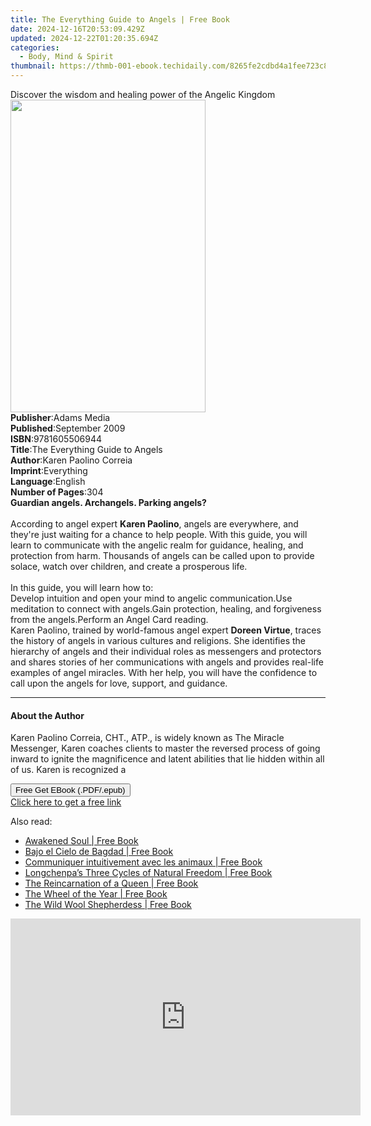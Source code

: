 ```yaml
---
title: The Everything Guide to Angels | Free Book
date: 2024-12-16T20:53:09.429Z
updated: 2024-12-22T01:20:35.694Z
categories:
  - Body, Mind & Spirit
thumbnail: https://thmb-001-ebook.techidaily.com/8265fe2cdbd4a1fee723c807b6b56248fec9a92d8e51801d4f29d42c180d9542.jpg
---
```

<main id="book-container">
  <div class="flex flex-col">
    <div class="book-brief flex-1 py-6 px-4 sm:p-6 md:py-10 md:px-8">
      <!-- brief-->
      <div class="book-brief-main">
        Discover the wisdom and healing power of the Angelic Kingdom
      </div>
    </div>
    <div
      class="book-meta-info flex-1 grid gap-4 col-start-1 col-end-3 row-start-1 sm:mb-6 sm:grid-cols-4 lg:gap-6 lg:col-start-2 lg:row-end-6 lg:row-span-6 lg:mb-0"
    >
      <div
        class="book-meta-info-left place-content-center mt-4 p-4 text-sm leading-6 col-start-2 col-span-2 dark:text-slate-400"
      >
        <img
          class="w-full h-500 object-cover rounded-lg sm:h-255 sm:col-span-2 lg:col-span-full"
          src="https://img-001-ebook.techidaily.com/9fed2a1e108a0eaffa3eed4f2c4f15a811f3301bfa0cd2c57940744198a7313d.jpg"
          alt=""
          width="312"
          height="500"
        />
      </div>
      <div
        class="book-meta-info-right mt-2 col-start-1 row-start-2 col-span-3 self-center"
      >
        <!-- meta data  -->
        <div class="flex flex-col px-4 md:px-8">
          <div class="flex-1">
            <strong>Publisher</strong>:<span class="px-2">Adams Media</span>
          </div>
          <div class="flex-1">
            <strong>Published</strong>:<span class="px-2">September 2009</span>
          </div>
          <div class="flex-1">
            <strong>ISBN</strong>:<span class="px-2">9781605506944</span>
          </div>
          <div class="flex-1">
            <strong>Title</strong>:<span class="px-2"
              >The Everything Guide to Angels</span
            >
          </div>
          <div class="flex-1">
            <strong>Author</strong>:<span class="px-2"
              >Karen Paolino Correia</span
            >
          </div>
          <div class="flex-1">
            <strong>Imprint</strong>:<span class="px-2">Everything</span>
          </div>
          <div class="flex-1">
            <strong>Language</strong>:<span class="px-2">English</span>
          </div>
          <div class="flex-1">
            <strong>Number of Pages</strong>:<span class="px-2">304</span>
          </div>
        </div>
      </div>
    </div>
    <div class="book-description flex-1 py-6 px-4 sm:p-6 md:py-10 md:px-8">
      <div class="book-description-main">
        <div accordion-content="" id="description">
          <b>Guardian angels. Archangels. Parking angels?</b
          ><br /><br />According to angel expert <b>Karen Paolino</b>, angels
          are everywhere, and they're just waiting for a chance to help people.
          With this guide, you will learn to communicate with the angelic realm
          for guidance, healing, and protection from harm. Thousands of angels
          can be called upon to provide solace, watch over children, and create
          a prosperous life.<br /><br />In this guide, you will learn how to:<br />Develop
          intuition and open your mind to angelic communication.Use meditation
          to connect with angels.Gain protection, healing, and forgiveness from
          the angels.Perform an Angel Card reading.<br />Karen Paolino, trained
          by world-famous angel expert <b>Doreen Virtue</b>, traces the history
          of angels in various cultures and religions. She identifies the
          hierarchy of angels and their individual roles as messengers and
          protectors and shares stories of her communications with angels and
          provides real-life examples of angel miracles. With her help, you will
          have the confidence to call upon the angels for love, support, and
          guidance.
        </div>
        <div class="accordion-fader"></div>
      </div>
    </div>
    <div class="book-excerpts flex-1 py-6 px-4 sm:p-6 md:py-10 md:px-8">
      <!-- excerpts-->
      <div class="book-excerpts-main">
        <hr />
        <h4 class="placeholder placeholder-heading">
          <span>About the Author</span>
        </h4>
        <p>
          Karen Paolino Correia, CHT., ATP., is widely known as The Miracle
          Messenger, Karen coaches clients to master the reversed process of
          going inward to ignite the magnificence and latent abilities that lie
          hidden within all of us. Karen is recognized a
        </p>
      </div>
    </div>
    <div
      class="book-about-author flex-1 py-6 px-4 sm:p-6 md:py-10 md:px-8"
    ></div>
    <div class="book-free-get flex-1 py-6 px-4 sm:p-6 md:py-10 md:px-8">
      <button
        id="btn-free-get"
        class="bg-blue-500 hover:bg-blue-700 text-white font-bold py-2 px-4 rounded"
      >
        Free Get EBook (.PDF/.epub)
      </button>
      <div id="countdown-display" class="px-2 text-lg mt-2"></div>
      <a
        id="free-link"
        class="hidden bg-blue-500 hover:bg-blue-700 text-white font-bold py-2 px-4 rounded"
        href="https://www.ebooks.com/en-us/book/95687601/the-everything-guide-to-angels/karen-paolino-correia/"
        target="_blank"
        >Click here to get a free link</a
      >
    </div>
    <script>
      let countdownTime = 0;
      let countdownInterval = null;
      document
        .getElementById('btn-free-get')
        .addEventListener('click', startCountdown);
      function startCountdown() {
        countdownTime = new Date().getTime() + 60000 * 3;
        countdownInterval = setInterval(updateCountdown, 1000);
        document.getElementById('btn-free-get').disabled = true;
        document
          .getElementById('btn-free-get')
          .classList.add('bg-gray-500', 'cursor-not-allowed');
      }
      function updateCountdown() {
        let currentTime = new Date().getTime();
        let timeLeft = countdownTime - currentTime;
        let secondsLeft = Math.floor(timeLeft / 1000);
        document.getElementById('countdown-display').innerHTML =
          `Remaining time: ${secondsLeft} seconds.`;
        if (secondsLeft <= 0) {
          clearInterval(countdownInterval);
          document.getElementById('btn-free-get').classList.add('hidden');
          document.getElementById('free-link').classList.remove('hidden');
          document.getElementById('countdown-display').innerHTML = '';
        }
      }
    </script>
  </div>
</main>

<ins class="adsbygoogle"
      style="display:block"
      data-ad-client="ca-pub-7571918770474297"
      data-ad-slot="8358498916"
      data-ad-format="auto"
      data-full-width-responsive="true"></ins>
    

<span class="atpl-alsoreadstyle">Also read:</span>
<div><ul>
<li><a href="https://novels-ebooks.techidaily.com/211165184-9781736821831-awakened-soul/"><u>Awakened Soul | Free Book</u></a></li>
<li><a href="https://novels-ebooks.techidaily.com/211165059-9798869027603-bajo-el-cielo-de-bagdad/"><u>Bajo el Cielo de Bagdad | Free Book</u></a></li>
<li><a href="https://novels-ebooks.techidaily.com/211163778-9782889702176-communiquer-intuitivement-avec-les-animaux/"><u>Communiquer intuitivement avec les animaux | Free Book</u></a></li>
<li><a href="https://novels-ebooks.techidaily.com/211163736-9780645665338-longchenpas-three-cycles-of-natural-freedom/"><u>Longchenpa’s Three Cycles of Natural Freedom | Free Book</u></a></li>
<li><a href="https://novels-ebooks.techidaily.com/211165134-9798869029386-the-reincarnation-of-a-queen/"><u>The Reincarnation of a Queen | Free Book</u></a></li>
<li><a href="https://novels-ebooks.techidaily.com/211164124-9780762487509-the-wheel-of-the-year/"><u>The Wheel of the Year | Free Book</u></a></li>
<li><a href="https://novels-ebooks.techidaily.com/211164059-9781837821303-the-wild-wool-shepherdess/"><u>The Wild Wool Shepherdess | Free Book</u></a></li>
</ul></div>

<!-- affiliate ads begin -->
<iframe width="560" height="315" src="https://www.youtube.com/embed/gyGoQi7hsZk?si=8OcKcPUj2wSBmVZ1" title="YouTube video player" frameborder="0" allow="accelerometer; autoplay; clipboard-write; encrypted-media; gyroscope; picture-in-picture; web-share" referrerpolicy="strict-origin-when-cross-origin" allowfullscreen></iframe>
<!-- affiliate ads end -->

